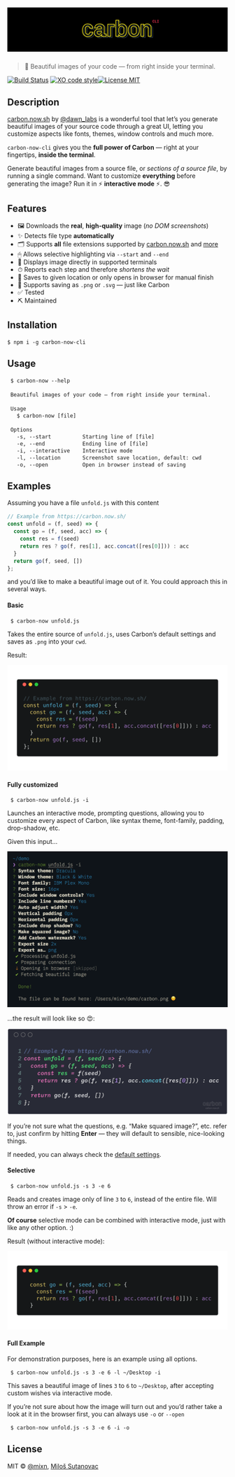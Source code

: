 # [![Carbon CLI](static/banner.png)](https://github.com/mixn/carbon-now-cli)

> 🎨 Beautiful images of your code — from right inside your terminal.

[![Build Status](https://travis-ci.org/mixn/carbon-now-cli.svg?branch=master)](https://travis-ci.org/mixn/carbon-now-cli) [![XO code style](https://img.shields.io/badge/code_style-XO-5ed9c7.svg)](https://github.com/xojs/xo)[![License MIT](https://img.shields.io/github/license/mashape/apistatus.svg)](https://github.com/mixn/carbon-now-cli/blob/master/license)

## Description

[carbon.now.sh](https://carbon.now.sh/) by [@dawn_labs](https://twitter.com/dawn_labs) is a wonderful tool that let’s you generate beautiful images of your source code through a great UI, letting you customize aspects like fonts, themes, window controls and much more.

`carbon-now-cli` gives you the **full power of Carbon** — right at your fingertips, **inside the terminal**.

Generate beautiful images from a source file, or *sections of a source file*, by running a single command. Want to customize **everything** before generating the image? Run it in ⚡️ **interactive mode** ⚡️. 😎

<!-- TODO: GIF demo here -->

## Features

- 🖼 Downloads the **real**, **high-quality** image (*no DOM screenshots*)
- ✨ Detects file type **automatically**
- 🗂 Supports **all** file extensions supported by [carbon.now.sh](carbon.now.sh) and [more](https://github.com/mixn/carbon-now-cli/blob/master/src/helpers/language-map.json)
- 🖱 Allows selective highlighting via `--start` and `--end`
- 🐶 Displays image directly in supported terminals
- ⏱ Reports each step and therefore *shortens the wait*
- 👀 Saves to given location or only opens in browser for manual finish
- 🌈 Supports saving as `.png` or `.svg` — just like Carbon
- ✅ Tested
- ⛏ Maintained

## Installation

```
$ npm i -g carbon-now-cli
```

## Usage

```
 $ carbon-now --help

 Beautiful images of your code — from right inside your terminal.

 Usage
   $ carbon-now [file]

 Options
   -s, --start          Starting line of [file]
   -e, --end            Ending line of [file]
   -i, --interactive    Interactive mode
   -l, --location       Screenshot save location, default: cwd
   -o, --open           Open in browser instead of saving
```

## Examples

Assuming you have a file `unfold.js` with this content

```javascript
// Example from https://carbon.now.sh/
const unfold = (f, seed) => {
  const go = (f, seed, acc) => {
    const res = f(seed)
    return res ? go(f, res[1], acc.concat([res[0]])) : acc
  }
  return go(f, seed, [])
};
```

and you’d like to make a beautiful image out of it. You could approach this in several ways.

#### Basic

```
 $ carbon-now unfold.js
```

Takes the entire source of `unfold.js`, uses Carbon’s default settings and saves as `.png` into your `cwd`. 

Result:

![Basic example](static/example-1.png)

#### Fully customized

```
 $ carbon-now unfold.js -i
```

Launches an interactive mode, prompting questions, allowing you to customize every aspect of Carbon, like syntax theme, font-family, padding, drop-shadow, etc.

Given this input…

![Example 2, Input](static/example-2-1.png)

…the result will look like so 😍:

![Example 2, Output](static/example-2-2.png)

If you’re not sure what the questions, e.g. “Make squared image?”, etc. refer to, just confirm by hitting **Enter** — they will default to sensible, nice-looking things.

If needed, you can always check the [default settings](https://github.com/mixn/carbon-now-cli/blob/master/src/helpers/default-settings.js).

#### Selective

```
 $ carbon-now unfold.js -s 3 -e 6
```

Reads and creates image only of line `3` to `6`, instead of the entire file. Will throw an error if `-s` > `-e`.

**Of course** selective mode can be combined with interactive mode, just with like any other option. :)

Result (without interactive mode):

![Example 3](static/example-3.png)

#### Full Example

For demonstration purposes, here is an example using all options.

```
 $ carbon-now unfold.js -s 3 -e 6 -l ~/Desktop -i
```

This saves a beautiful image of lines `3` to `6` to `~/Desktop`, after accepting custom wishes via interactive mode.

If you’re not sure about how the image will turn out and you’d rather take a look at it in the browser first, you can always use `-o` or `--open`

```
 $ carbon-now unfold.js -s 3 -e 6 -i -o
```

## License

MIT © [@mixn](https://twitter.com/mixn), [Miloš Sutanovac](https://github.com/mixn)
